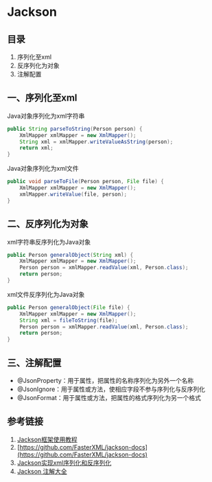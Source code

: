 # Jackson

## 目录

1. 序列化至xml
2. 反序列化为对象
3. 注解配置



## 一、序列化至xml

Java对象序列化为xml字符串

```java
public String parseToString(Person person) {
    XmlMapper xmlMapper = new XmlMapper();
    String xml = xmlMapper.writeValueAsString(person);
    return xml;
}
```



Java对象序列化为xml文件

```java
public void parseToFile(Person person, File file) {
    XmlMapper xmlMapper = new XmlMapper();
    xmlMapper.writeValue(file, person);
}
```



## 二、反序列化为对象

xml字符串反序列化为Java对象

```java
public Person generalObject(String xml) {
    XmlMapper xmlMapper = new XmlMapper();
    Person person = xmlMapper.readValue(xml, Person.class);
    return person;
}
```



xml文件反序列化为Java对象

```java
public Person generalObject(File file) {
    XmlMapper xmlMapper = new XmlMapper();
    String xml = fileToString(file);
    Person person = xmlMapper.readValue(xml, Person.class);
    return person;
}
```



## 三、注解配置

* @JsonProperty：用于属性，把属性的名称序列化为另外一个名称
* @JsonIgnore：用于属性或方法，使相应字段不参与序列化与反序列化
* @JsonFormat：用于属性或方法，把属性的格式序列化为另一个格式



## 参考链接

1. [Jackson框架使用教程](https://blog.csdn.net/weixin_44747933/article/details/108301626)
2. [https://github.com/FasterXML/jackson-docs](https://github.com/FasterXML/jackson-docs)
3. [Jackson实现xml序列化和反序列化](https://blog.csdn.net/neweastsun/article/details/100044167)
4. [Jackson 注解大全](https://blog.csdn.net/blwinner/article/details/98532847)